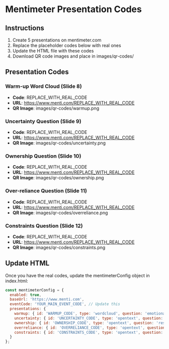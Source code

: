 # Mentimeter Presentation Codes

## Instructions
1. Create 5 presentations on mentimeter.com
2. Replace the placeholder codes below with real ones
3. Update the HTML file with these codes
4. Download QR code images and place in images/qr-codes/

## Presentation Codes

### Warm-up Word Cloud (Slide 8)
- **Code**: REPLACE_WITH_REAL_CODE
- **URL**: https://www.menti.com/REPLACE_WITH_REAL_CODE
- **QR Image**: images/qr-codes/warmup.png

### Uncertainty Question (Slide 9)
- **Code**: REPLACE_WITH_REAL_CODE
- **URL**: https://www.menti.com/REPLACE_WITH_REAL_CODE
- **QR Image**: images/qr-codes/uncertainty.png

### Ownership Question (Slide 10)
- **Code**: REPLACE_WITH_REAL_CODE
- **URL**: https://www.menti.com/REPLACE_WITH_REAL_CODE
- **QR Image**: images/qr-codes/ownership.png

### Over-reliance Question (Slide 11)
- **Code**: REPLACE_WITH_REAL_CODE
- **URL**: https://www.menti.com/REPLACE_WITH_REAL_CODE
- **QR Image**: images/qr-codes/overreliance.png

### Constraints Question (Slide 12)
- **Code**: REPLACE_WITH_REAL_CODE
- **URL**: https://www.menti.com/REPLACE_WITH_REAL_CODE
- **QR Image**: images/qr-codes/constraints.png

## Update HTML
Once you have the real codes, update the mentimeterConfig object in index.html:

```javascript
const mentimeterConfig = {
  enabled: true,
  baseUrl: 'https://www.menti.com',
  eventCode: 'YOUR_MAIN_EVENT_CODE', // Update this
  presentations: {
    warmup: { id: 'WARMUP_CODE', type: 'wordcloud', question: 'emotional-response' },
    uncertainty: { id: 'UNCERTAINTY_CODE', type: 'opentext', question: 'information-gaps' },
    ownership: { id: 'OWNERSHIP_CODE', type: 'opentext', question: 'responsibility-confusion' },
    overreliance: { id: 'OVERRELIANCE_CODE', type: 'opentext', question: 'assumptions-dependencies' },
    constraints: { id: 'CONSTRAINTS_CODE', type: 'opentext', question: 'human-limitations' }
  }
};
```
